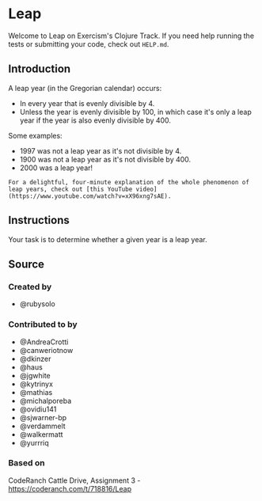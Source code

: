 # Leap

Welcome to Leap on Exercism's Clojure Track.
If you need help running the tests or submitting your code, check out `HELP.md`.

## Introduction

A leap year (in the Gregorian calendar) occurs:

- In every year that is evenly divisible by 4.
- Unless the year is evenly divisible by 100, in which case it's only a leap year if the year is also evenly divisible by 400.

Some examples:

- 1997 was not a leap year as it's not divisible by 4.
- 1900 was not a leap year as it's not divisible by 400.
- 2000 was a leap year!

~~~~exercism/note
For a delightful, four-minute explanation of the whole phenomenon of leap years, check out [this YouTube video](https://www.youtube.com/watch?v=xX96xng7sAE).
~~~~

## Instructions

Your task is to determine whether a given year is a leap year.

## Source

### Created by

- @rubysolo

### Contributed to by

- @AndreaCrotti
- @canweriotnow
- @dkinzer
- @haus
- @jgwhite
- @kytrinyx
- @mathias
- @michalporeba
- @ovidiu141
- @sjwarner-bp
- @verdammelt
- @walkermatt
- @yurrriq

### Based on

CodeRanch Cattle Drive, Assignment 3 - https://coderanch.com/t/718816/Leap
